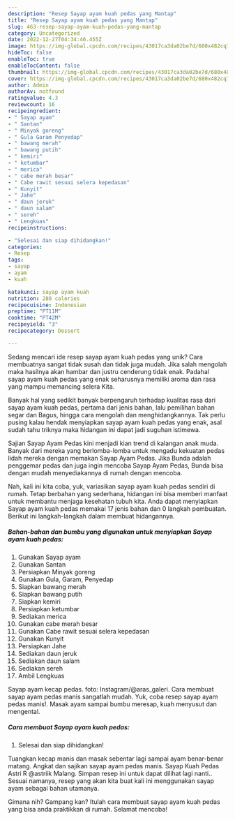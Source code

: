 ```yaml
---
description: "Resep Sayap ayam kuah pedas yang Mantap"
title: "Resep Sayap ayam kuah pedas yang Mantap"
slug: 463-resep-sayap-ayam-kuah-pedas-yang-mantap
category: Uncategorized
date: 2022-12-27T04:34:46.455Z
image: https://img-global.cpcdn.com/recipes/43017ca3da02be7d/680x482cq70/sayap-ayam-kuah-pedas-foto-resep-utama.jpg
hideToc: false
enableToc: true
enableTocContent: false
thumbnail: https://img-global.cpcdn.com/recipes/43017ca3da02be7d/680x482cq70/sayap-ayam-kuah-pedas-foto-resep-utama.jpg
cover: https://img-global.cpcdn.com/recipes/43017ca3da02be7d/680x482cq70/sayap-ayam-kuah-pedas-foto-resep-utama.jpg
author: Admin
authorAv: notfound
ratingvalue: 4.3
reviewcount: 16
recipeingredient:
- " Sayap ayam"
- " Santan"
- " Minyak goreng"
- " Gula Garam Penyedap"
- " bawang merah"
- " bawang putih"
- " kemiri"
- " ketumbar"
- " merica"
- " cabe merah besar"
- " Cabe rawit sesuai selera kepedasan"
- " Kunyit"
- " Jahe"
- " daun jeruk"
- " daun salam"
- " sereh"
- " Lengkuas"
recipeinstructions:

- "Selesai dan siap dihidangkan!"
categories:
- Resep
tags:
- sayap
- ayam
- kuah

katakunci: sayap ayam kuah 
nutrition: 280 calories
recipecuisine: Indonesian
preptime: "PT11M"
cooktime: "PT42M"
recipeyield: "3"
recipecategory: Dessert

---
```





Sedang mencari ide resep sayap ayam kuah pedas yang unik? Cara membuatnya sangat tidak susah dan tidak juga mudah. Jika salah mengolah maka hasilnya akan hambar dan justru cenderung tidak enak. Padahal sayap ayam kuah pedas yang enak seharusnya memiliki aroma dan rasa yang mampu memancing selera Kita.





Banyak hal yang sedikit banyak berpengaruh terhadap kualitas rasa dari sayap ayam kuah pedas, pertama dari jenis bahan, lalu pemilihan bahan segar dan Bagus, hingga cara mengolah dan menghidangkannya. Tak perlu pusing kalau hendak menyiapkan sayap ayam kuah pedas yang enak,      asal sudah tahu triknya maka hidangan ini dapat jadi suguhan istimewa.














Sajian Sayap Ayam Pedas kini menjadi kian trend di kalangan anak muda. Banyak dari mereka yang berlomba-lomba untuk mengadu kekuatan pedas lidah mereka dengan memakan Sayap Ayam Pedas. Jika Bunda adalah penggemar pedas dan juga ingin mencoba Sayap Ayam Pedas, Bunda bisa dengan mudah menyediakannya di rumah dengan mencoba.






Nah, kali ini kita coba, yuk, variasikan sayap ayam kuah pedas sendiri di rumah. Tetap berbahan yang sederhana, hidangan ini bisa memberi manfaat untuk membantu menjaga kesehatan tubuh kita. Anda dapat menyiapkan Sayap ayam kuah pedas memakai 17 jenis bahan dan 0 langkah pembuatan. Berikut ini langkah-langkah dalam membuat hidangannya.

<!--inarticleads1-->

##### Bahan-bahan dan bumbu yang digunakan untuk menyiapkan Sayap ayam kuah pedas:

1. Gunakan  Sayap ayam
1. Gunakan  Santan
1. Persiapkan  Minyak goreng
1. Gunakan  Gula, Garam, Penyedap
1. Siapkan  bawang merah
1. Siapkan  bawang putih
1. Siapkan  kemiri
1. Persiapkan  ketumbar
1. Sediakan  merica
1. Gunakan  cabe merah besar
1. Gunakan  Cabe rawit sesuai selera kepedasan
1. Gunakan  Kunyit
1. Persiapkan  Jahe
1. Sediakan  daun jeruk
1. Sediakan  daun salam
1. Sediakan  sereh
1. Ambil  Lengkuas


Sayap ayam kecap pedas. foto: Instagram/@aras_galeri. Cara membuat sayap ayam pedas manis sangatlah mudah. Yuk, coba resep sayap ayam pedas manis!. Masak ayam sampai bumbu meresap, kuah menyusut dan mengental. 

<!--inarticleads2-->

##### Cara membuat Sayap ayam kuah pedas:


1. Selesai dan siap dihidangkan!

Tuangkan kecap manis dan masak sebentar lagi sampai ayam benar-benar matang. Angkat dan sajikan sayap ayam pedas manis. Sayap Kuah Pedas Astri R @astriik Malang. Simpan resep ini untuk dapat dilihat lagi nanti.. Sesuai namanya, resep yang akan kita buat kali ini menggunakan sayap ayam sebagai bahan utamanya. 

Gimana nih? Gampang kan? Itulah cara membuat sayap ayam kuah pedas yang bisa anda praktikkan di rumah. Selamat mencoba!
